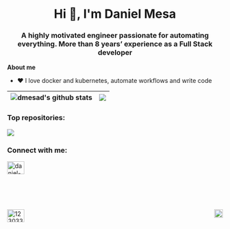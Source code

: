 <h1 align="center">Hi 👋, I'm Daniel Mesa</h1>
<h3 align="center">A highly motivated engineer passionate for automating everything. More than 8 years’ experience as a Full Stack developer</h3>

**About me**

- ❤️ I love docker and kubernetes, automate workflows and write code


| <img align="center" src="https://github-readme-stats.vercel.app/api?username=dmesad&show_icons=true&include_all_commits=true&theme=vue&hide_border=true" alt="dmesad's github stats" /> | <img align="center" src="https://github-readme-stats.vercel.app/api/top-langs/?username=dmesad&layout=compact&theme=vue&hide_border=true" /> |
| ------------- | ------------- |

<h3 align="left">Top repositories:</h3>

<a href="https://github.com/dmesad/dmesad">
  <img align="center" src="https://github-readme-stats.vercel.app/api/pin/?username=dmesad&repo=dmesad&theme=vue" />
</a>

<h3 align="left">Connect with me:</h3>
<p align="left">
<a href="https://linkedin.com/in/daniel-mesa" target="blank"><img align="center" src="https://raw.githubusercontent.com/rahuldkjain/github-profile-readme-generator/master/src/images/icons/Social/linked-in-alt.svg" alt="daniel-mesa" height="30" width="40" /></a>
</p>


<br/>
<br/>
<br/>
<br/>

<a href="https://linkedin.com/in/daniel-mesa">
  <img align="right" alt="Daniel Mesa | LinkedIn" width="20px" src="https://raw.githubusercontent.com/rahuldkjain/github-profile-readme-generator/master/src/images/icons/Social/linked-in-alt.svg" />
</a>
<a href="https://stackoverflow.com/users/12303322" target="blank"><img align="center" src="https://raw.githubusercontent.com/rahuldkjain/github-profile-readme-generator/master/src/images/icons/Social/stack-overflow.svg" alt="12303322" height="30" width="40" /></a>
